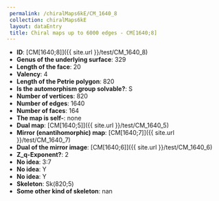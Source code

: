```yaml
--- 
 permalink: /chiralMaps6kE/CM_1640_8 
 collection: chiralMaps6kE
 layout: dataEntry
 title: Chiral maps up to 6000 edges - CM[1640;8]
---
```


- **ID**: [CM[1640;8]]({{ site.url }}/test/CM_1640_8)
- **Genus of the underlying surface**: 329
- **Length of the face**: 20
- **Valency**: 4
- **Length of the Petrie polygon**: 820
- **Is the automorphism group solvable?**: S
- **Number of vertices**: 820
- **Number of edges**: 1640
- **Number of faces**: 164
- **The map is self-**: none
- **Dual map**: [CM[1640;5]]({{ site.url }}/test/CM_1640_5)
- **Mirror (enantihomorphic) map**: [CM[1640;7]]({{ site.url }}/test/CM_1640_7)
- **Dual of the mirror image**: [CM[1640;6]]({{ site.url }}/test/CM_1640_6)
- **Z_q-Exponent?**: 2
- **No idea**:  3:7
- **No idea**: Y
- **No idea**: Y
- **Skeleton**: Sk(820;5)
- **Some other kind of skeleton**: nan
